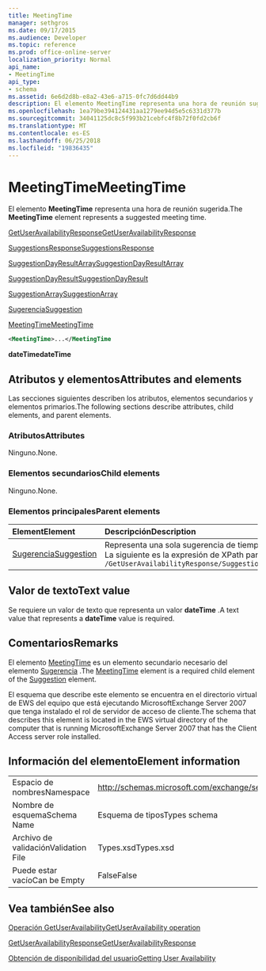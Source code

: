 ```yaml
---
title: MeetingTime
manager: sethgros
ms.date: 09/17/2015
ms.audience: Developer
ms.topic: reference
ms.prod: office-online-server
localization_priority: Normal
api_name:
- MeetingTime
api_type:
- schema
ms.assetid: 6e6d2d8b-e8a2-43e6-a715-0fc7d6dd44b9
description: El elemento MeetingTime representa una hora de reunión sugerida.
ms.openlocfilehash: 1ea79be394124431aa1279ee94d5e5c6331d377b
ms.sourcegitcommit: 34041125dc8c5f993b21cebfc4f8b72f0fd2cb6f
ms.translationtype: MT
ms.contentlocale: es-ES
ms.lasthandoff: 06/25/2018
ms.locfileid: "19836435"
---
```

# <a name="meetingtime"></a><span data-ttu-id="6848a-103">MeetingTime</span><span class="sxs-lookup"><span data-stu-id="6848a-103">MeetingTime</span></span>

<span data-ttu-id="6848a-104">El elemento **MeetingTime** representa una hora de reunión sugerida.</span><span class="sxs-lookup"><span data-stu-id="6848a-104">The **MeetingTime** element represents a suggested meeting time.</span></span> 
  
[<span data-ttu-id="6848a-105">GetUserAvailabilityResponse</span><span class="sxs-lookup"><span data-stu-id="6848a-105">GetUserAvailabilityResponse</span></span>](getuseravailabilityresponse.md)
  
[<span data-ttu-id="6848a-106">SuggestionsResponse</span><span class="sxs-lookup"><span data-stu-id="6848a-106">SuggestionsResponse</span></span>](suggestionsresponse.md)
  
[<span data-ttu-id="6848a-107">SuggestionDayResultArray</span><span class="sxs-lookup"><span data-stu-id="6848a-107">SuggestionDayResultArray</span></span>](suggestiondayresultarray.md)
  
[<span data-ttu-id="6848a-108">SuggestionDayResult</span><span class="sxs-lookup"><span data-stu-id="6848a-108">SuggestionDayResult</span></span>](suggestiondayresult.md)
  
[<span data-ttu-id="6848a-109">SuggestionArray</span><span class="sxs-lookup"><span data-stu-id="6848a-109">SuggestionArray</span></span>](suggestionarray.md)
  
[<span data-ttu-id="6848a-110">Sugerencia</span><span class="sxs-lookup"><span data-stu-id="6848a-110">Suggestion</span></span>](suggestion.md)
  
[<span data-ttu-id="6848a-111">MeetingTime</span><span class="sxs-lookup"><span data-stu-id="6848a-111">MeetingTime</span></span>](meetingtime.md)
  
```xml
<MeetingTime>...</MeetingTime
```

 <span data-ttu-id="6848a-112">**dateTime**</span><span class="sxs-lookup"><span data-stu-id="6848a-112">**dateTime**</span></span>
## <a name="attributes-and-elements"></a><span data-ttu-id="6848a-113">Atributos y elementos</span><span class="sxs-lookup"><span data-stu-id="6848a-113">Attributes and elements</span></span>

<span data-ttu-id="6848a-114">Las secciones siguientes describen los atributos, elementos secundarios y elementos primarios.</span><span class="sxs-lookup"><span data-stu-id="6848a-114">The following sections describe attributes, child elements, and parent elements.</span></span>
  
### <a name="attributes"></a><span data-ttu-id="6848a-115">Atributos</span><span class="sxs-lookup"><span data-stu-id="6848a-115">Attributes</span></span>

<span data-ttu-id="6848a-116">Ninguno.</span><span class="sxs-lookup"><span data-stu-id="6848a-116">None.</span></span>
  
### <a name="child-elements"></a><span data-ttu-id="6848a-117">Elementos secundarios</span><span class="sxs-lookup"><span data-stu-id="6848a-117">Child elements</span></span>

<span data-ttu-id="6848a-118">Ninguno.</span><span class="sxs-lookup"><span data-stu-id="6848a-118">None.</span></span>
  
### <a name="parent-elements"></a><span data-ttu-id="6848a-119">Elementos principales</span><span class="sxs-lookup"><span data-stu-id="6848a-119">Parent elements</span></span>

|<span data-ttu-id="6848a-120">**Element**</span><span class="sxs-lookup"><span data-stu-id="6848a-120">**Element**</span></span>|<span data-ttu-id="6848a-121">**Descripción**</span><span class="sxs-lookup"><span data-stu-id="6848a-121">**Description**</span></span>|
|:-----|:-----|
|[<span data-ttu-id="6848a-122">Sugerencia</span><span class="sxs-lookup"><span data-stu-id="6848a-122">Suggestion</span></span>](suggestion.md) <br/> |<span data-ttu-id="6848a-123">Representa una sola sugerencia de tiempo de la reunión.</span><span class="sxs-lookup"><span data-stu-id="6848a-123">Represents a single meeting time suggestion.</span></span>  <br/> <span data-ttu-id="6848a-124">La siguiente es la expresión de XPath para este elemento:</span><span class="sxs-lookup"><span data-stu-id="6848a-124">The following is the XPath expression to this element:</span></span>  <br/>  `/GetUserAvailabilityResponse/SuggestionsResponse/SuggestionDayResultArray/SuggestionDayResult[i]/SuggestionArray/Suggestion[i]` <br/> |
   
## <a name="text-value"></a><span data-ttu-id="6848a-125">Valor de texto</span><span class="sxs-lookup"><span data-stu-id="6848a-125">Text value</span></span>

<span data-ttu-id="6848a-126">Se requiere un valor de texto que representa un valor **dateTime** .</span><span class="sxs-lookup"><span data-stu-id="6848a-126">A text value that represents a **dateTime** value is required.</span></span> 
  
## <a name="remarks"></a><span data-ttu-id="6848a-127">Comentarios</span><span class="sxs-lookup"><span data-stu-id="6848a-127">Remarks</span></span>

<span data-ttu-id="6848a-128">El elemento [MeetingTime](meetingtime.md) es un elemento secundario necesario del elemento [Sugerencia](suggestion.md) .</span><span class="sxs-lookup"><span data-stu-id="6848a-128">The [MeetingTime](meetingtime.md) element is a required child element of the [Suggestion](suggestion.md) element.</span></span> 
  
<span data-ttu-id="6848a-129">El esquema que describe este elemento se encuentra en el directorio virtual de EWS del equipo que está ejecutando MicrosoftExchange Server 2007 que tenga instalado el rol de servidor de acceso de cliente.</span><span class="sxs-lookup"><span data-stu-id="6848a-129">The schema that describes this element is located in the EWS virtual directory of the computer that is running MicrosoftExchange Server 2007 that has the Client Access server role installed.</span></span>
  
## <a name="element-information"></a><span data-ttu-id="6848a-130">Información del elemento</span><span class="sxs-lookup"><span data-stu-id="6848a-130">Element information</span></span>

|||
|:-----|:-----|
|<span data-ttu-id="6848a-131">Espacio de nombres</span><span class="sxs-lookup"><span data-stu-id="6848a-131">Namespace</span></span>  <br/> |http://schemas.microsoft.com/exchange/services/2006/types  <br/> |
|<span data-ttu-id="6848a-132">Nombre de esquema</span><span class="sxs-lookup"><span data-stu-id="6848a-132">Schema Name</span></span>  <br/> |<span data-ttu-id="6848a-133">Esquema de tipos</span><span class="sxs-lookup"><span data-stu-id="6848a-133">Types schema</span></span>  <br/> |
|<span data-ttu-id="6848a-134">Archivo de validación</span><span class="sxs-lookup"><span data-stu-id="6848a-134">Validation File</span></span>  <br/> |<span data-ttu-id="6848a-135">Types.xsd</span><span class="sxs-lookup"><span data-stu-id="6848a-135">Types.xsd</span></span>  <br/> |
|<span data-ttu-id="6848a-136">Puede estar vacío</span><span class="sxs-lookup"><span data-stu-id="6848a-136">Can be Empty</span></span>  <br/> |<span data-ttu-id="6848a-137">False</span><span class="sxs-lookup"><span data-stu-id="6848a-137">False</span></span>  <br/> |
   
## <a name="see-also"></a><span data-ttu-id="6848a-138">Vea también</span><span class="sxs-lookup"><span data-stu-id="6848a-138">See also</span></span>



[<span data-ttu-id="6848a-139">Operación GetUserAvailability</span><span class="sxs-lookup"><span data-stu-id="6848a-139">GetUserAvailability operation</span></span>](getuseravailability-operation.md)
  
[<span data-ttu-id="6848a-140">GetUserAvailabilityResponse</span><span class="sxs-lookup"><span data-stu-id="6848a-140">GetUserAvailabilityResponse</span></span>](getuseravailabilityresponse.md)


[<span data-ttu-id="6848a-141">Obtención de disponibilidad del usuario</span><span class="sxs-lookup"><span data-stu-id="6848a-141">Getting User Availability</span></span>](http://msdn.microsoft.com/library/d4133fcb-9b0f-4e6b-aadf-a389da83516a%28Office.15%29.aspx)

